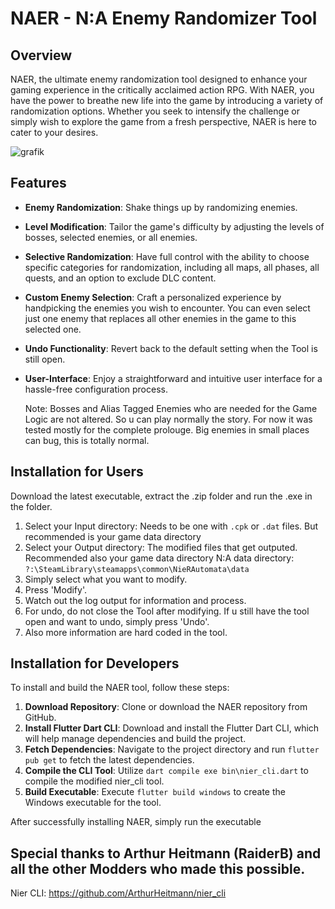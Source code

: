# NAER - N:A Enemy Randomizer Tool

## Overview

NAER, the ultimate enemy randomization tool designed to enhance your gaming experience in the critically acclaimed action RPG. With NAER, you have the power to breathe new life into the game by introducing a variety of randomization options. Whether you seek to intensify the challenge or simply wish to explore the game from a fresh perspective, NAER is here to cater to your desires.

![grafik](https://github.com/Vluurie/NAER/assets/145698737/daa0572f-87c1-421d-986c-799dc4403c15)


## Features

- **Enemy Randomization**: Shake things up by randomizing enemies.
- **Level Modification**: Tailor the game's difficulty by adjusting the levels of bosses, selected enemies, or all enemies.
- **Selective Randomization**: Have full control with the ability to choose specific categories for randomization, including all maps, all phases, all quests, and an option to exclude DLC content.
- **Custom Enemy Selection**: Craft a personalized experience by handpicking the enemies you wish to encounter. You can even select just one enemy that replaces all other enemies in the game to this selected one.
- **Undo Functionality**: Revert back to the default setting when the Tool is still open.
- **User-Interface**: Enjoy a straightforward and intuitive user interface for a hassle-free configuration process.

  Note: Bosses and Alias Tagged Enemies who are needed for the Game Logic are not altered. So u can play normally the story.
  For now it was tested mostly for the complete prolouge.
  Big enemies in small places can bug, this is totally normal.

## Installation for Users

Download the latest executable, extract the .zip folder and run the .exe in the folder.

  1. Select your Input directory: Needs to be one with `.cpk` or `.dat` files. But recommended is your game data directory
  2. Select your Output directory: The modified files that get outputed. Recommended also your game data directory
     N:A data directory: `?:\SteamLibrary\steamapps\common\NieRAutomata\data`
  4. Simply select what you want to modify.
  5. Press 'Modify'.
  6. Watch out the log output for information and process.
  7. For undo, do not close the Tool after modifying. If u still have the tool open and want to undo, simply press 'Undo'.
  8. Also more information are hard coded in the tool.

## Installation for Developers

To install and build the NAER tool, follow these steps:

1. **Download Repository**: Clone or download the NAER repository from GitHub.
2. **Install Flutter Dart CLI**: Download and install the Flutter Dart CLI, which will help manage dependencies and build the project.
3. **Fetch Dependencies**: Navigate to the project directory and run `flutter pub get` to fetch the latest dependencies.
4. **Compile the CLI Tool**: Utilize `dart compile exe bin\nier_cli.dart` to compile the modified nier_cli tool.
5. **Build Executable**: Execute `flutter build windows` to create the Windows executable for the tool.

After successfully installing NAER, simply run the executable

## Special thanks to Arthur Heitmann (RaiderB) and all the other Modders who made this possible.
Nier CLI: https://github.com/ArthurHeitmann/nier_cli
